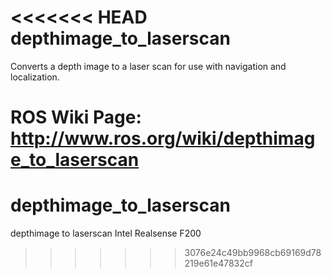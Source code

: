<<<<<<< HEAD
depthimage_to_laserscan
=======================

Converts a depth image to a laser scan for use with navigation and localization.

ROS Wiki Page:
http://www.ros.org/wiki/depthimage_to_laserscan
=======
# depthimage_to_laserscan
depthimage to laserscan Intel Realsense F200
>>>>>>> 3076e24c49bb9968cb69169d78219e61e47832cf
